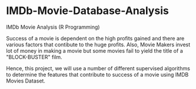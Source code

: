 # IMDb-Movie-Database-Analysis
IMDb Movie Analysis (R Programming)

Success of a movie is dependent on the high profits gained and there are various factors that contibute to the huge profits. Also, Movie Makers invest lot of money in making a movie but some movies fail to yield the title of a "BLOCK-BUSTER" film. 

Hence, this project, we will use a number of different supervised algorithms to determine the features that contribute to success of a movie using IMDB Movies Dataset.
